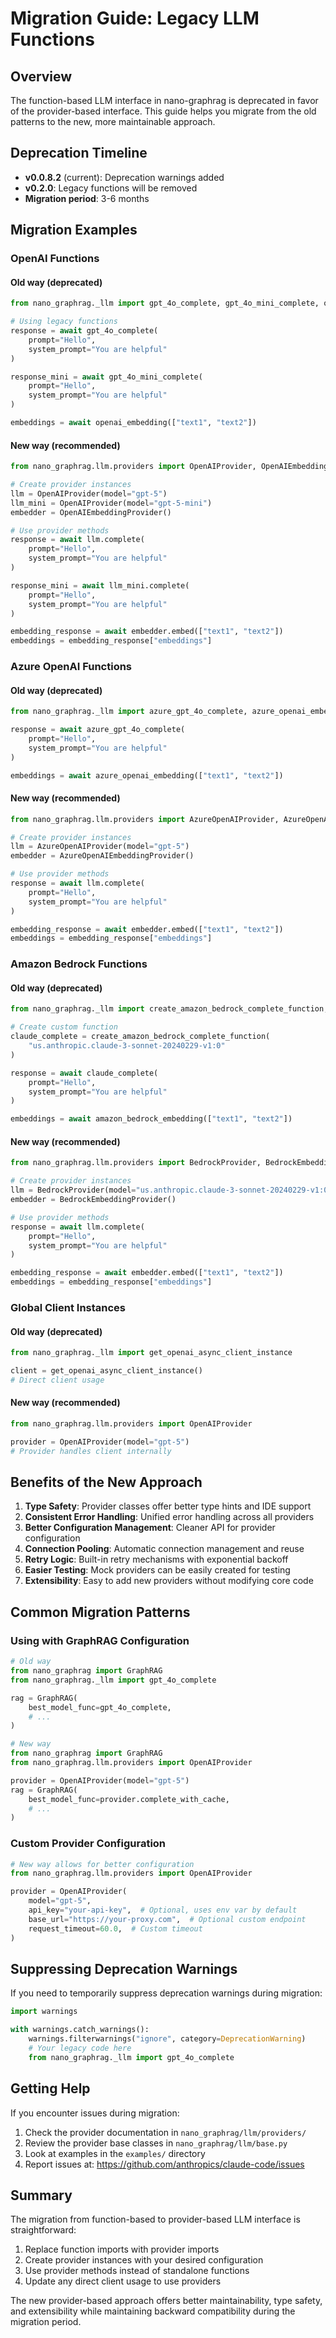 # Migration Guide: Legacy LLM Functions

## Overview

The function-based LLM interface in nano-graphrag is deprecated in favor of the provider-based interface. This guide helps you migrate from the old patterns to the new, more maintainable approach.

## Deprecation Timeline

- **v0.0.8.2** (current): Deprecation warnings added
- **v0.2.0**: Legacy functions will be removed
- **Migration period**: 3-6 months

## Migration Examples

### OpenAI Functions

#### Old way (deprecated)
```python
from nano_graphrag._llm import gpt_4o_complete, gpt_4o_mini_complete, openai_embedding

# Using legacy functions
response = await gpt_4o_complete(
    prompt="Hello",
    system_prompt="You are helpful"
)

response_mini = await gpt_4o_mini_complete(
    prompt="Hello",
    system_prompt="You are helpful"
)

embeddings = await openai_embedding(["text1", "text2"])
```

#### New way (recommended)
```python
from nano_graphrag.llm.providers import OpenAIProvider, OpenAIEmbeddingProvider

# Create provider instances
llm = OpenAIProvider(model="gpt-5")
llm_mini = OpenAIProvider(model="gpt-5-mini")
embedder = OpenAIEmbeddingProvider()

# Use provider methods
response = await llm.complete(
    prompt="Hello",
    system_prompt="You are helpful"
)

response_mini = await llm_mini.complete(
    prompt="Hello",
    system_prompt="You are helpful"
)

embedding_response = await embedder.embed(["text1", "text2"])
embeddings = embedding_response["embeddings"]
```

### Azure OpenAI Functions

#### Old way (deprecated)
```python
from nano_graphrag._llm import azure_gpt_4o_complete, azure_openai_embedding

response = await azure_gpt_4o_complete(
    prompt="Hello",
    system_prompt="You are helpful"
)

embeddings = await azure_openai_embedding(["text1", "text2"])
```

#### New way (recommended)
```python
from nano_graphrag.llm.providers import AzureOpenAIProvider, AzureOpenAIEmbeddingProvider

# Create provider instances
llm = AzureOpenAIProvider(model="gpt-5")
embedder = AzureOpenAIEmbeddingProvider()

# Use provider methods
response = await llm.complete(
    prompt="Hello",
    system_prompt="You are helpful"
)

embedding_response = await embedder.embed(["text1", "text2"])
embeddings = embedding_response["embeddings"]
```

### Amazon Bedrock Functions

#### Old way (deprecated)
```python
from nano_graphrag._llm import create_amazon_bedrock_complete_function, amazon_bedrock_embedding

# Create custom function
claude_complete = create_amazon_bedrock_complete_function(
    "us.anthropic.claude-3-sonnet-20240229-v1:0"
)

response = await claude_complete(
    prompt="Hello",
    system_prompt="You are helpful"
)

embeddings = await amazon_bedrock_embedding(["text1", "text2"])
```

#### New way (recommended)
```python
from nano_graphrag.llm.providers import BedrockProvider, BedrockEmbeddingProvider

# Create provider instances
llm = BedrockProvider(model="us.anthropic.claude-3-sonnet-20240229-v1:0")
embedder = BedrockEmbeddingProvider()

# Use provider methods
response = await llm.complete(
    prompt="Hello",
    system_prompt="You are helpful"
)

embedding_response = await embedder.embed(["text1", "text2"])
embeddings = embedding_response["embeddings"]
```

### Global Client Instances

#### Old way (deprecated)
```python
from nano_graphrag._llm import get_openai_async_client_instance

client = get_openai_async_client_instance()
# Direct client usage
```

#### New way (recommended)
```python
from nano_graphrag.llm.providers import OpenAIProvider

provider = OpenAIProvider(model="gpt-5")
# Provider handles client internally
```

## Benefits of the New Approach

1. **Type Safety**: Provider classes offer better type hints and IDE support
2. **Consistent Error Handling**: Unified error handling across all providers
3. **Better Configuration Management**: Cleaner API for provider configuration
4. **Connection Pooling**: Automatic connection management and reuse
5. **Retry Logic**: Built-in retry mechanisms with exponential backoff
6. **Easier Testing**: Mock providers can be easily created for testing
7. **Extensibility**: Easy to add new providers without modifying core code

## Common Migration Patterns

### Using with GraphRAG Configuration

```python
# Old way
from nano_graphrag import GraphRAG
from nano_graphrag._llm import gpt_4o_complete

rag = GraphRAG(
    best_model_func=gpt_4o_complete,
    # ...
)

# New way
from nano_graphrag import GraphRAG
from nano_graphrag.llm.providers import OpenAIProvider

provider = OpenAIProvider(model="gpt-5")
rag = GraphRAG(
    best_model_func=provider.complete_with_cache,
    # ...
)
```

### Custom Provider Configuration

```python
# New way allows for better configuration
from nano_graphrag.llm.providers import OpenAIProvider

provider = OpenAIProvider(
    model="gpt-5",
    api_key="your-api-key",  # Optional, uses env var by default
    base_url="https://your-proxy.com",  # Optional custom endpoint
    request_timeout=60.0,  # Custom timeout
)
```

## Suppressing Deprecation Warnings

If you need to temporarily suppress deprecation warnings during migration:

```python
import warnings

with warnings.catch_warnings():
    warnings.filterwarnings("ignore", category=DeprecationWarning)
    # Your legacy code here
    from nano_graphrag._llm import gpt_4o_complete
```

## Getting Help

If you encounter issues during migration:

1. Check the provider documentation in `nano_graphrag/llm/providers/`
2. Review the provider base classes in `nano_graphrag/llm/base.py`
3. Look at examples in the `examples/` directory
4. Report issues at: https://github.com/anthropics/claude-code/issues

## Summary

The migration from function-based to provider-based LLM interface is straightforward:

1. Replace function imports with provider imports
2. Create provider instances with your desired configuration
3. Use provider methods instead of standalone functions
4. Update any direct client usage to use providers

The new provider-based approach offers better maintainability, type safety, and extensibility while maintaining backward compatibility during the migration period.